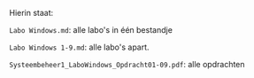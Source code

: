 Hierin staat:

`Labo Windows.md`: alle labo's in één bestandje

`Labo Windows 1-9.md`: alle labo's apart.

`Systeembeheer1_LaboWindows_Opdracht01-09.pdf`: alle opdrachten